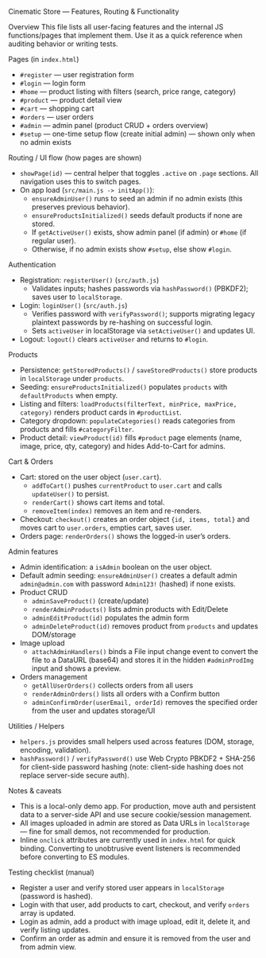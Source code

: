 Cinematic Store — Features, Routing & Functionality

Overview
This file lists all user-facing features and the internal JS functions/pages that implement them. Use it as a quick reference when auditing behavior or writing tests.

Pages (in `index.html`)

- `#register` — user registration form
- `#login` — login form
- `#home` — product listing with filters (search, price range, category)
- `#product` — product detail view
- `#cart` — shopping cart
- `#orders` — user orders
- `#admin` — admin panel (product CRUD + orders overview)
- `#setup` — one-time setup flow (create initial admin) — shown only when no admin exists

Routing / UI flow (how pages are shown)

- `showPage(id)` — central helper that toggles `.active` on `.page` sections. All navigation uses this to switch pages.
- On app load (`src/main.js -> initApp()`):
  - `ensureAdminUser()` runs to seed an admin if no admin exists (this preserves previous behavior).
  - `ensureProductsInitialized()` seeds default products if none are stored.
  - If `getActiveUser()` exists, show admin panel (if admin) or `#home` (if regular user).
  - Otherwise, if no admin exists show `#setup`, else show `#login`.

Authentication

- Registration: `registerUser()` (`src/auth.js`)
  - Validates inputs; hashes passwords via `hashPassword()` (PBKDF2); saves user to `localStorage`.
- Login: `loginUser()` (`src/auth.js`)
  - Verifies password with `verifyPassword()`; supports migrating legacy plaintext passwords by re-hashing on successful login.
  - Sets `activeUser` in localStorage via `setActiveUser()` and updates UI.
- Logout: `logout()` clears `activeUser` and returns to `#login`.

Products

- Persistence: `getStoredProducts()` / `saveStoredProducts()` store products in `localStorage` under `products`.
- Seeding: `ensureProductsInitialized()` populates `products` with `defaultProducts` when empty.
- Listing and filters: `loadProducts(filterText, minPrice, maxPrice, category)` renders product cards in `#productList`.
- Category dropdown: `populateCategories()` reads categories from products and fills `#categoryFilter`.
- Product detail: `viewProduct(id)` fills `#product` page elements (name, image, price, qty, category) and hides Add-to-Cart for admins.

Cart & Orders

- Cart: stored on the user object (`user.cart`).
  - `addToCart()` pushes `currentProduct` to `user.cart` and calls `updateUser()` to persist.
  - `renderCart()` shows cart items and total.
  - `removeItem(index)` removes an item and re-renders.
- Checkout: `checkout()` creates an order object `{id, items, total}` and moves cart to `user.orders`, empties cart, saves user.
- Orders page: `renderOrders()` shows the logged-in user’s orders.

Admin features

- Admin identification: a `isAdmin` boolean on the user object.
- Default admin seeding: `ensureAdminUser()` creates a default admin `admin@admin.com` with password `Admin123!` (hashed) if none exists.
- Product CRUD
  - `adminSaveProduct()` (create/update)
  - `renderAdminProducts()` lists admin products with Edit/Delete
  - `adminEditProduct(id)` populates the admin form
  - `adminDeleteProduct(id)` removes product from `products` and updates DOM/storage
- Image upload
  - `attachAdminHandlers()` binds a File input change event to convert the file to a DataURL (base64) and stores it in the hidden `#adminProdImg` input and shows a preview.
- Orders management
  - `getAllUserOrders()` collects orders from all users
  - `renderAdminOrders()` lists all orders with a Confirm button
  - `adminConfirmOrder(userEmail, orderId)` removes the specified order from the user and updates storage/UI

Utilities / Helpers

- `helpers.js` provides small helpers used across features (DOM, storage, encoding, validation).
- `hashPassword()` / `verifyPassword()` use Web Crypto PBKDF2 + SHA-256 for client-side password hashing (note: client-side hashing does not replace server-side secure auth).

Notes & caveats

- This is a local-only demo app. For production, move auth and persistent data to a server-side API and use secure cookie/session management.
- All images uploaded in admin are stored as Data URLs in `localStorage` — fine for small demos, not recommended for production.
- Inline `onclick` attributes are currently used in `index.html` for quick binding. Converting to unobtrusive event listeners is recommended before converting to ES modules.

Testing checklist (manual)

- Register a user and verify stored user appears in `localStorage` (password is hashed).
- Login with that user, add products to cart, checkout, and verify `orders` array is updated.
- Login as admin, add a product with image upload, edit it, delete it, and verify listing updates.
- Confirm an order as admin and ensure it is removed from the user and from admin view.
